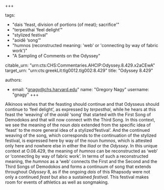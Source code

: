 +++

tags:
- "dais &#39;feast, division of portions (of meat); sacrifice&#39;"
- "terpesthai ‘feel delight’"
- "stylized festival"
- "aoidē ‘song’"
- "humnos (reconstructed meaning: &#39;web&#39; or &#39;connecting by way of fabric work&#39;)"
- "A Sampling of Comments on the Odyssey"

citable_urn: "urn:cts:CHS:Commentaries.AHCIP:Odyssey.8.429.x2aCEwA"
target_urn: "urn:cts:greekLit:tlg0012.tlg002:8.429"
title: "Odyssey 8.429"

authors:
- email: "gnagy@chs.harvard.edu"
  name: "Gregory Nagy"
  username: "gnagy"
+++

<p>Alkinoos wishes that the feasting should continue and that Odysseus should continue to ‘feel delight’, as expressed by <em>terpesthai</em>, while he hears at this feast the ‘weaving’ of the <em>aoidē</em> ‘song’ that started with the First Song of Demodokos and that will now connect with the Third Song. In this context, we see the meaning of the noun <em>dais</em> extended from the specific idea of ‘feast’ to the more general idea of a stylized‘festival’. And the continued weaving of the song, which corresponds to the continuation of the stylized festival, is expressed here by way of the noun <em>humnos</em>, which is attested only here and nowhere else in either the <em>Iliad</em> or the <em>Odyssey</em>. In this unique context at O.08.429, the meaning of <em>humnos</em> can be reconstructed as ‘web’ or ‘connecting by way of fabric work’. In terms of such a reconstructed meaning, the <em>humnos</em> as a ‘web’ connects the First and the Second and the Third Songs of Demodokos and forms a continuum of song that extends throughout <em>Odyssey</em> 8, as if the ongoing <em>dais</em> of this Rhapsody were not only a continued <em>feast</em> but also a sustained <em>festival</em>. This festival makes room for events of athletics as well as songmaking. </p>